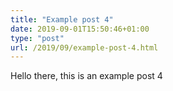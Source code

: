 ```yaml
---
title: "Example post 4"
date: 2019-09-01T15:50:46+01:00
type: "post"
url: /2019/09/example-post-4.html
---
```

Hello there, this is an example post 4
